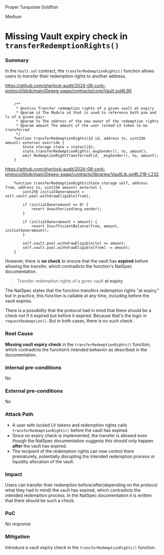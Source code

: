 Proper Turquoise Goldfish

Medium

# Missing Vault expiry check in `transferRedemptionRights()`

### Summary

In the `Vault.sol` contract, the `transferRedemptionRights()` function allows users to transfer their redemption rights to another address.

https://github.com/sherlock-audit/2024-08-cork-protocol/blob/main/Depeg-swap/contracts/core/Vault.sol#L90
```solidity
  
    /**
     * @notice Transfer redemption rights of a given vault at expiry
     * @param id The Module id that is used to reference both psm and lv of a given pair
     * @param to The address of the new owner of the redemption rights
     * @param amount The amount of the user locked LV token to be transferred
     */
    function transferRedemptionRights(Id id, address to, uint256 amount) external override {
        State storage state = states[id];
        state.transferRedemptionRights(_msgSender(), to, amount); 
        emit RedemptionRightTransferred(id, _msgSender(), to, amount);
    }
```

https://github.com/sherlock-audit/2024-08-cork-protocol/blob/main/Depeg-swap/contracts/libraries/VaultLib.sol#L218-L232
```solidity
    function transferRedemptionRights(State storage self, address from, address to, uint256 amount) external {
        uint256 initialOwneramount = self.vault.pool.withdrawEligible[from];

        if (initialOwneramount == 0) {
            revert Unauthorized(msg.sender);
        }

        if (initialOwneramount < amount) {
            revert InsufficientBalance(from, amount, initialOwneramount);
        }

        self.vault.pool.withdrawEligible[to] += amount;
        self.vault.pool.withdrawEligible[from] -= amount;
    }
```

However, there is **no check** to ensure that the vault has **expired** before allowing the transfer, which contradicts the function's NatSpec documentation.

>Transfer redemption rights of a given vault **at expiry**

The NatSpec states that the function transfers redemption rights "at expiry," but in practice, this function is callable at any time, including before the vault expires.

There is a possibility that the protocol had in mind that there should be a check not if it expired but before it expired. Because that's the logic in `requestRedemption()`. But in both cases, there is no such check.

### Root Cause

**Missing vault expiry check** in the `transferRedemptionRights()` function, which contradicts the function’s intended behavior as described in the documentation.

### Internal pre-conditions

No

### External pre-conditions

No

### Attack Path

- A user with locked LV tokens and redemption rights calls `transferRedemptionRights()` before the vault has expired.
- Since no expiry check is implemented, the transfer is allowed even though the NatSpec documentation suggests this should only happen **after** the vault has expired.
- The recipient of the redemption rights can now control them prematurely, potentially disrupting the intended redemption process or liquidity allocation of the vault.

### Impact

Users can transfer their redemption before/after(depending on the protocol what they had in mind) the vault has expired, which contradicts the intended redemption process. In the NatSpec documentation it is written that there should be such a check.


### PoC

_No response_

### Mitigation

Introduce a vault expiry check in the `transferRedemptionRights()` function.